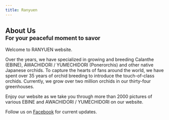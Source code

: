 ```yaml
---
title: Ranyuen
---
```

## About Us<br /><small>For your peaceful moment to savor</small>
Welcome to RANYUEN website.

Over the years, we have specialized in growing and breeding Calanthe (EBINE), AWACHIDORI / YUMECHIDORI (Ponerorchis) and other native Japanese orchids. To capture the hearts of fans around the world, we have spent over 35 years of orchid breeding to introduce the touch-of-class orchids. Currently, we grow over two million orchids in our thirty-four greenhouses.

Enjoy our website as we take you through more than 2000 pictures of various EBINE and AWACHIDORI / YUMECHIDORI on our website.

Follow us on [Facebook](http://fb.me/ranyuenjapan) for current updates.

